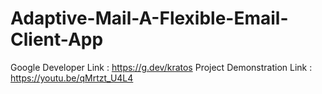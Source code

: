 # Adaptive-Mail-A-Flexible-Email-Client-App
Google Developer Link : https://g.dev/kratos
Project Demonstration Link : https://youtu.be/qMrtzt_U4L4
